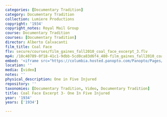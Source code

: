 ```yaml
---
categories: [Documentary Tradition]
category: Documentary Tradition
collection: Lumiere Productions
copyright: '1934'
copyright_notes: Royal Mail Group
course: Documentary Tradition
courses: [Documentary Tradition]
director: Alberto Calvacanti
film_title: Coal Face
flv: secure/courses/film_gaines_fall2010_coal_face_excerpt_3.flv
mp4: /10c40789-0f18-41c1-9dbb-5cd0ca83d6f4_480-film_gaines_fall2010_coal_face_excerpt_3.mp4
embed: '<iframe src="https://columbia.hosted.panopto.com/Panopto/Pages/Embed.aspx?id=e48303e1-b9e2-4314-89b7-a95f0103c2b3&v=1" width="720" height="405" style="padding: 0px; border: 1px solid #464646;" frameborder="0" allowfullscreen allow="autoplay"></iframe>'
location: ''
media: [video]
notes: ''
physical_description: One in Five Injured
repository: ''
taxonomies: [Documentary Tradition, Video, Documentary Tradition]
title: Coal Face Excerpt 3- One In Five Injured
year: '1934'
years: ['1934']

---
```

